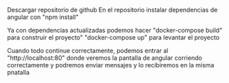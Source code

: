 Descargar repositorio de github
En el repositorio instalar dependencias de angular con "npm install"

Ya con dependencias actualizadas podemos hacer 
"docker-compose build" para construir el proyecto"
"docker-compose up" para levantar el proyecto

Cuando todo continue correctamente, podemos entrar al "http://localhost:80" donde veremos la pantalla de angular corriendo correctamente y podremos enviar mensajes y lo recibiremos en la misma pnatalla